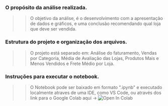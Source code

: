 ###    O propósito da análise realizada.
>>  O objetivo da análise, é o desenvolvimento com a apresentação de dados e gráficos, e uma conclusão recomendando qual loja que deve ser vendida. 

###      Estrutura do projeto e organização dos arquivos.
>>  O projeto está separado em:
>>  Análise do faturamento, Vendas por Categoria, Média de Avaliação das Lojas, Produtos Mais e Menos Vendidos e Frete Médio por Loja.

###    Instruções para executar o notebook.
>> O Notebook pode ser baixado em formato ".ipynb" e executado localmente atraves de uma IDE, como VS Code, ou através dos link para o Google Colab aqui -> ![Open In Colab](https://colab.research.google.com/assets/colab-badge.svg)
